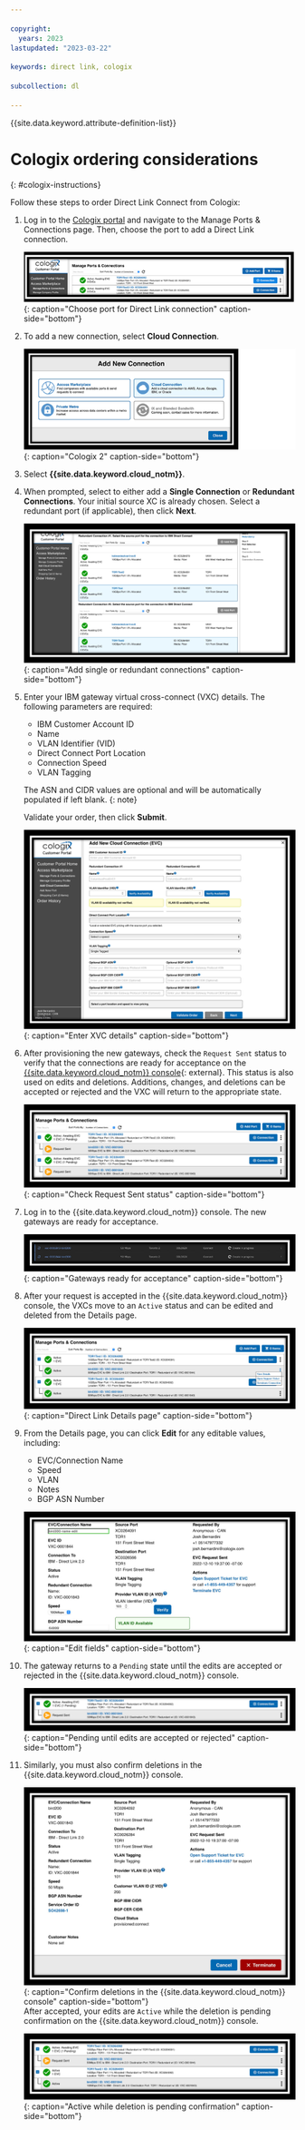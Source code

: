 ```yaml
---

copyright:
  years: 2023
lastupdated: "2023-03-22"

keywords: direct link, cologix

subcollection: dl

---
```


{{site.data.keyword.attribute-definition-list}}

# Cologix ordering considerations
{: #cologix-instructions}

Follow these steps to order Direct Link Connect from Cologix:

1. Log in to the [Cologix portal](https://my.cologix.com) and navigate to the Manage Ports & Connections page.  Then, choose the port to add a Direct Link connection.

   ![Choose port for Direct Link connection](/images/cologix1.png "Choose port for Direct Link connection"){: caption="Choose port for Direct Link connection" caption-side="bottom"} 
1. To add a new connection, select **Cloud Connection**.

   ![Add new connection](/images/cologix2.png "Cologix 1"){: caption="Cologix 2" caption-side="bottom"}
1. Select **{{site.data.keyword.cloud_notm}}**. 
1. When prompted, select to either add a **Single Connection** or **Redundant Connections**. Your initial source XC is already chosen. Select a redundant port (if applicable), then click **Next**.

   ![Add single or redundant connections](/images/cologix5.png "Add single or redundant connections"){: caption="Add single or redundant connections" caption-side="bottom"} 
1. Enter your IBM gateway virtual cross-connect (VXC) details. The following parameters are required: 

   - IBM Customer Account ID
   - Name
   - VLAN Identifier (VID)
   - Direct Connect Port Location
   - Connection Speed 
   - VLAN Tagging
   
   The ASN and CIDR values are optional and will be automatically populated if left blank.
   {: note}
   
   Validate your order, then click **Submit**.

   ![Enter XVC details](/images/cologix6.png "Enter XVC details]"){: caption="Enter XVC details" caption-side="bottom"} 
1. After provisioning the new gateways, check the `Request Sent` status to verify that the connections are ready for acceptance on the [{{site.data.keyword.cloud_notm}} console](/login){: external}. This status is also used on edits and deletions. Additions, changes, and deletions can be accepted or rejected and the VXC will return to the appropriate state.

   ![Check Request Sent status](/images/cologix7.png "Check Request Sent status"){: caption="Check Request Sent status" caption-side="bottom"}  
1. Log in to the {{site.data.keyword.cloud_notm}} console. The new gateways are ready for acceptance.
   
   ![Gateways ready for acceptance](/images/cologix8.png "Gateways ready for acceptance"){: caption="Gateways ready for acceptance" caption-side="bottom"} 
1. After your request is accepted in the {{site.data.keyword.cloud_notm}} console, the VXCs move to an `Active` status and can be edited and deleted from the Details page.

   ![Direct Link Details page](/images/cologix9.png "Direct Link Details page"){: caption="Direct Link Details page" caption-side="bottom"}   
1. From the Details page, you can click **Edit** for any editable values, including: 

   - EVC/Connection Name
   - Speed
   - VLAN
   - Notes
   - BGP ASN Number
 
   ![Edit fields](/images/cologix10.png "Edit fields"){: caption="Edit fields" caption-side="bottom"}   
1. The gateway returns to a `Pending` state until the edits are accepted or rejected in the {{site.data.keyword.cloud_notm}} console. 

   ![Pending until edits are accepted or rejected](/images/cologix11.png "Pending until edits are accepted or rejected"){: caption="Pending until edits are accepted or rejected" caption-side="bottom"}   
1. Similarly, you must also confirm deletions in the {{site.data.keyword.cloud_notm}} console. 

   ![Confirm deletions in the {{site.data.keyword.cloud_notm}} console](/images/cologix12.png "Confirm deletions in the {{site.data.keyword.cloud_notm}} console"){: caption="Confirm deletions in the {{site.data.keyword.cloud_notm}} console" caption-side="bottom"}   
   After accepted, your edits are `Active` while the deletion is pending confirmation on the {{site.data.keyword.cloud_notm}} console.
   
   ![Active while deletion is pending confirmation](/images/cologix13.png "Active while deletion is pending confirmation"){: caption="Active while deletion is pending confirmation" caption-side="bottom"}   
